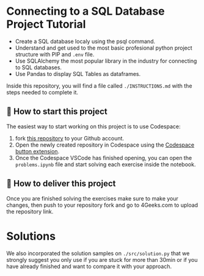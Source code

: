 <!-- hide -->
# Connecting to a SQL Database Project Tutorial
<!-- endhide -->

- Create a SQL database localy using the psql command.
- Understand and get used to the most basic profesional python project structure with PIP and `.env` file.
- Use SQLAlchemy the most popular library in the industry for connecting to SQL databases.
- Use Pandas to display SQL Tables as dataframes.

Inside this repository, you will find a file called `./INSTRUCTIONS.md` with the steps needed to complete it.

## 🌱 How to start this project

The easiest way to start working on this project is to use Codespace:

1. fork [this repository](https://github.com/4geeksacademy/connecting-to-a-sql-database-project-tutorial) to your Github account.
2. Open the newly created repository in Codespace using the [Codespace button extension](https://docs.github.com/en/codespaces/developing-in-codespaces/creating-a-codespace-for-a-repository#creating-a-codespace-for-a-repository).
3. Once the Codespace VSCode has finished opening, you can open the `problems.ipynb` file and start solving each exercise inside the notebook.

## 🚛 How to deliver this project

Once you are finished solving the exercises make sure to make your changes, then push to your repository fork and go to 4Geeks.com to upload the repository link.

# Solutions

We also incorporated the solution samples on `./src/solution.py` that we strongly suggest you only use if you are stuck for more than 30min or if you have already finished and want to compare it with your approach.